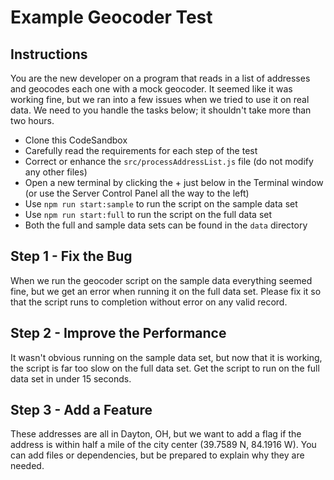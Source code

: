 # Example Geocoder Test

## Instructions

You are the new developer on a program that reads in a list of addresses and geocodes each one with a mock geocoder. It seemed like it was working fine, but we ran into a few issues when we tried to use it on real data. We need to you handle the tasks below; it shouldn't take more than two hours.

- Clone this CodeSandbox
- Carefully read the requirements for each step of the test
- Correct or enhance the `src/processAddressList.js` file (do not modify any other files)
- Open a new terminal by clicking the + just below in the Terminal window (or use the Server Control Panel all the way to the left)
- Use `npm run start:sample` to run the script on the sample data set
- Use `npm run start:full` to run the script on the full data set
- Both the full and sample data sets can be found in the `data` directory

## Step 1 - Fix the Bug

When we run the geocoder script on the sample data everything seemed fine, but we get an error when running it on the full data set. Please fix it so that the script runs to completion without error on any valid record.

## Step 2 - Improve the Performance

It wasn't obvious running on the sample data set, but now that it is working, the script is far too slow on the full data set. Get the script to run on the full data set in under 15 seconds.

## Step 3 - Add a Feature

These addresses are all in Dayton, OH, but we want to add a flag if the address is within half a mile of the city center (39.7589 N, 84.1916 W). You can add files or dependencies, but be prepared to explain why they are needed.
